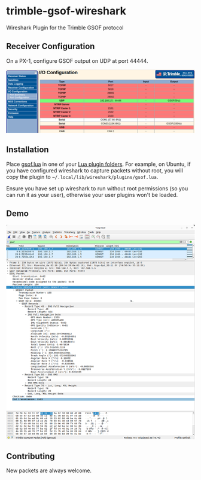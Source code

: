 # trimble-gsof-wireshark
Wireshark Plugin for the Trimble GSOF protocol

## Receiver Configuration

On a PX-1, configure GSOF output on UDP at port 44444.

![io-config](io-config.png)

## Installation

Place [gsof.lua](./gsof.lua) in one of your [Lua plugin folders](https://www.wireshark.org/docs/wsug_html_chunked/ChPluginFolders.html).
For example, on Ubuntu, if you have configured wireshark to capture packets without root, you will copy the plugin to `~/.local/lib/wireshark/plugins/gsof.lua`.

Ensure you have set up wireshark to run without root permissions (so you can run it as your user), otherwise your user plugins won't be loaded.

## Demo

![gsof-wireshark-demo](gsof-wireshark-demo.png)

## Contributing

New packets are always welcome.
